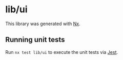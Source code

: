# lib/ui

This library was generated with [Nx](https://nx.dev).

## Running unit tests

Run `nx test lib/ui` to execute the unit tests via [Jest](https://jestjs.io).
